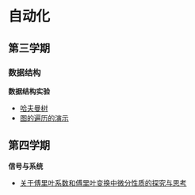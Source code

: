 
# 自动化



## 第三学期
### 数据结构

**数据结构实验**

- [哈夫曼树](datastructure/Huffman.md)
- [图的遍历的演示](datastructure/graph-traval.md)

## 第四学期

**信号与系统**

- [关于傅里叶系数和傅里叶变换中微分性质的探究与思考](SignalAndSystem/fourier.md)